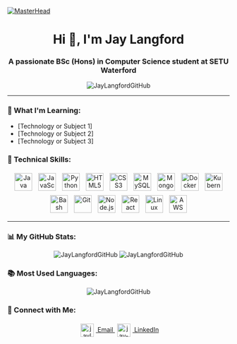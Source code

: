 [![MasterHead](https://user-images.githubusercontent.com/67194519/173735367-b75edb3b-61ec-4323-a10f-5d98e1d7b97a.gif)](https://github.com/JayLangfordGitHub)
<h1 align="center">Hi 👋, I'm Jay Langford</h1>
<h3 align="center">A passionate BSc (Hons) in Computer Science student at SETU Waterford</h3>

<p align="center"> <img src="https://komarev.com/ghpvc/?username=JayLangfordGitHub&label=Profile%20views&color=0e75b6&style=flat-square" alt="JayLangfordGitHub" /> </p>

---

### 🌱 What I'm Learning:
- [Technology or Subject 1]
- [Technology or Subject 2]
- [Technology or Subject 3]

### 💼 Technical Skills:
<p align="center">
  <img src="https://cdn.jsdelivr.net/gh/devicons/devicon/icons/java/java-original.svg" alt="Java" width="40" height="40" style="padding:5px;"/>
  <img src="https://cdn.jsdelivr.net/gh/devicons/devicon/icons/javascript/javascript-original.svg" alt="JavaScript" width="40" height="40" style="padding:5px;"/>
  <img src="https://cdn.jsdelivr.net/gh/devicons/devicon/icons/python/python-original.svg" alt="Python" width="40" height="40" style="padding:5px;"/>
  <img src="https://cdn.jsdelivr.net/gh/devicons/devicon/icons/html5/html5-original-wordmark.svg" alt="HTML5" width="40" height="40" style="padding:5px;"/>
  <img src="https://cdn.jsdelivr.net/gh/devicons/devicon/icons/css3/css3-original-wordmark.svg" alt="CSS3" width="40" height="40" style="padding:5px;"/>
  <img src="https://cdn.jsdelivr.net/gh/devicons/devicon/icons/mysql/mysql-original-wordmark.svg" alt="MySQL" width="40" height="40" style="padding:5px;"/>
  <img src="https://cdn.jsdelivr.net/gh/devicons/devicon/icons/mongodb/mongodb-original-wordmark.svg" alt="MongoDB" width="40" height="40" style="padding:5px;"/>
  <img src="https://cdn.jsdelivr.net/gh/devicons/devicon/icons/docker/docker-original-wordmark.svg" alt="Docker" width="40" height="40" style="padding:5px;"/>
  <img src="https://cdn.jsdelivr.net/gh/devicons/devicon/icons/kubernetes/kubernetes-plain-wordmark.svg" alt="Kubernetes" width="40" height="40" style="padding:5px;"/>
  <img src="https://cdn.jsdelivr.net/gh/devicons/devicon/icons/bash/bash-original.svg" alt="Bash" width="40" height="40" style="padding:5px;"/>
  <img src="https://cdn.jsdelivr.net/gh/devicons/devicon/icons/git/git-original-wordmark.svg" alt="Git" width="40" height="40" style="padding:5px;"/>
  <img src="https://cdn.jsdelivr.net/gh/devicons/devicon/icons/nodejs/nodejs-original-wordmark.svg" alt="Node.js" width="40" height="40" style="padding:5px;"/>
  <img src="https://cdn.jsdelivr.net/gh/devicons/devicon/icons/react/react-original-wordmark.svg" alt="React" width="40" height="40" style="padding:5px;"/>
  <img src="https://cdn.jsdelivr.net/gh/devicons/devicon/icons/linux/linux-original.svg" alt="Linux" width="40" height="40" style="padding:5px;"/>
  <img src="https://cdn.jsdelivr.net/gh/devicons/devicon/icons/amazonwebservices/amazonwebservices-original-wordmark.svg" alt="AWS" width="40" height="40" style="padding:5px;"/>
</p>

---

### 📊 My GitHub Stats:
<p align="center">
    <img src="https://github-readme-stats.vercel.app/api?username=JayLangfordGitHub&show_icons=true&theme=radical" alt="JayLangfordGitHub" />
    <img src="https://github-readme-streak-stats.herokuapp.com/?user=JayLangfordGitHub&theme=radical" alt="JayLangfordGitHub" />
</p>

### 📚 Most Used Languages:
<p align="center">
    <img src="https://github-readme-stats.vercel.app/api/top-langs/?username=JayLangfordGitHub&layout=compact&theme=radical" alt="JayLangfordGitHub" />
</p>

### 🤝 Connect with Me:
<p align="center">
    <a href="mailto:jaylangfordprf@gmail.com" target="blank">
        <img src="https://img.icons8.com/fluency/48/000000/gmail.png" alt="jaylangfordprf@gmail.com" height="30" style="vertical-align:middle; margin:5px"/>
        Email
    </a>
    <a href="https://www.linkedin.com/in/jay-e-langford" target="blank">
        <img src="https://img.icons8.com/fluency/48/000000/linkedin.png" alt="jay-e-langford" height="30" style="vertical-align:middle; margin:5px"/>
        LinkedIn
    </a>
</p>


